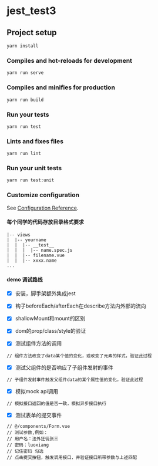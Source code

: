 # jest_test3

## Project setup
```
yarn install
```

### Compiles and hot-reloads for development
```
yarn run serve
```

### Compiles and minifies for production
```
yarn run build
```

### Run your tests
```
yarn run test
```

### Lints and fixes files
```
yarn run lint
```

### Run your unit tests
```
yarn run test:unit
```

### Customize configuration
See [Configuration Reference](https://cli.vuejs.org/config/).

#### 每个同学的代码存放目录格式要求

```
|-- views
|  |-- yourname
|  |  |-- __test__
|  |  |  |-- name.spec.js
|  |  |-- filename.vue
|  |  |-- xxxx.name
...
```

#### demo 调试路线

- [x] 安装，脚手架额外集成jest

- [x] 钩子beforeEach/afterEach在describe方法内外部的流向

- [x] shallowMount和mount的区别

- [x] dom的prop/class/style的验证



- [x] 测试组件方法的调用

```
// 组件方法改变了data某个值的变化，或改变了元素的样式，验证此过程
```
- [x] 测试父组件的是否响应了子组件发射的事件

```
// 子组件发射事件触发父组件data的某个属性值的变化，验证此过程
```
- [x] 模拟mock api调用

```
// 模拟接口返回的值是否一致，模拟异步接口执行
```
- [x] 测试表单的提交事件

```
// @/components/Form.vue
// 测试参数,例如：
// 用户名：法外狂徒张三
// 密码：luoxiang
// 记住密码 勾选
// 点击提交按钮，触发调用接口，并验证接口所带参数与上述匹配
```
